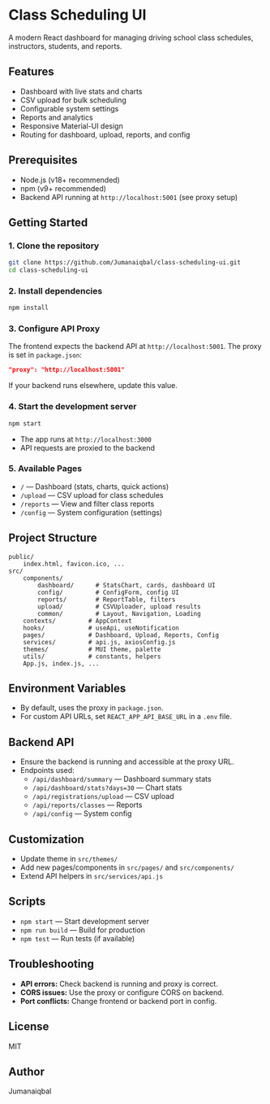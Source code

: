 # Class Scheduling UI

A modern React dashboard for managing driving school class schedules, instructors, students, and reports.

## Features

- Dashboard with live stats and charts
- CSV upload for bulk scheduling
- Configurable system settings
- Reports and analytics
- Responsive Material-UI design
- Routing for dashboard, upload, reports, and config

## Prerequisites

- Node.js (v18+ recommended)
- npm (v9+ recommended)
- Backend API running at `http://localhost:5001` (see proxy setup)

## Getting Started

### 1. Clone the repository

```sh
git clone https://github.com/Jumanaiqbal/class-scheduling-ui.git
cd class-scheduling-ui
```

### 2. Install dependencies

```sh
npm install
```

### 3. Configure API Proxy

The frontend expects the backend API at `http://localhost:5001`. The proxy is set in `package.json`:

```json
"proxy": "http://localhost:5001"
```

If your backend runs elsewhere, update this value.

### 4. Start the development server

```sh
npm start
```

- The app runs at `http://localhost:3000`
- API requests are proxied to the backend

### 5. Available Pages

- `/` — Dashboard (stats, charts, quick actions)
- `/upload` — CSV upload for class schedules
- `/reports` — View and filter class reports
- `/config` — System configuration (settings)

## Project Structure

```
public/
	index.html, favicon.ico, ...
src/
	components/
		dashboard/      # StatsChart, cards, dashboard UI
		config/         # ConfigForm, config UI
		reports/        # ReportTable, filters
		upload/         # CSVUploader, upload results
		common/         # Layout, Navigation, Loading
	contexts/         # AppContext
	hooks/            # useApi, useNotification
	pages/            # Dashboard, Upload, Reports, Config
	services/         # api.js, axiosConfig.js
	themes/           # MUI theme, palette
	utils/            # constants, helpers
	App.js, index.js, ...
```

## Environment Variables

- By default, uses the proxy in `package.json`.
- For custom API URLs, set `REACT_APP_API_BASE_URL` in a `.env` file.

## Backend API

- Ensure the backend is running and accessible at the proxy URL.
- Endpoints used:
  - `/api/dashboard/summary` — Dashboard summary stats
  - `/api/dashboard/stats?days=30` — Chart stats
  - `/api/registrations/upload` — CSV upload
  - `/api/reports/classes` — Reports
  - `/api/config` — System config

## Customization

- Update theme in `src/themes/`
- Add new pages/components in `src/pages/` and `src/components/`
- Extend API helpers in `src/services/api.js`

## Scripts

- `npm start` — Start development server
- `npm run build` — Build for production
- `npm test` — Run tests (if available)

## Troubleshooting

- **API errors:** Check backend is running and proxy is correct.
- **CORS issues:** Use the proxy or configure CORS on backend.
- **Port conflicts:** Change frontend or backend port in config.

## License

MIT

## Author

Jumanaiqbal
